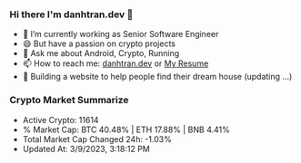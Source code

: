### Hi there I'm danhtran.dev 👋

- 🔭 I’m currently working as Senior Software Engineer
- 😄 But have a passion on crypto projects
- 💬 Ask me about Android, Crypto, Running 
- 📫 How to reach me: <a href="https://danhtran.dev" target="_blank">danhtran.dev</a> or <a href="Dan-Resume.pdf" target="_blank">My Resume</a>
- 🌱 Building a website to help people find their dream house (updating ...)

### Crypto Market Summarize
- Active Crypto: 11614
- % Market Cap: BTC 40.48% | ETH 17.88% | BNB 4.41%
- Total Market Cap Changed 24h: -1.03%
- Updated At: 3/9/2023, 3:18:12 PM
